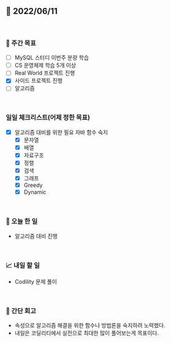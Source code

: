 ## 📅 2022/06/11

<br/>

### 🏹 주간 목표

- [ ] MySQL 스터디 이번주 분량 학습
- [ ] CS 운영체제 학습 5개 이상
- [ ] Real World 프로젝트 진행
- [x] 사이드 프로젝트 진행
- [ ] 알고리즘

<br/>

### 일일 체크리스트(어제 정한 목표)

- [x] 알고리즘 대비를 위한 필요 자바 함수 숙지
  - [x] 문자열
  - [x] 배열
  - [x] 자료구조
  - [x] 정렬
  - [x] 검색
  - [x] 그래프
  - [x] Greedy
  - [x] Dynamic

<br/>

### 💯 오늘 한 일

- 알고리즘 대비 진행

<br/>

### 📈 내일 할 일

- Codility 문제 풀이

<br/>

### 🧐 간단 회고

- 속성으로 알고리즘 해결을 위한 함수나 방법론을 숙지하려 노력했다.
- 내일은 코딜리티에서 실전으로 최대한 많이 풀어보는게 목표이다.